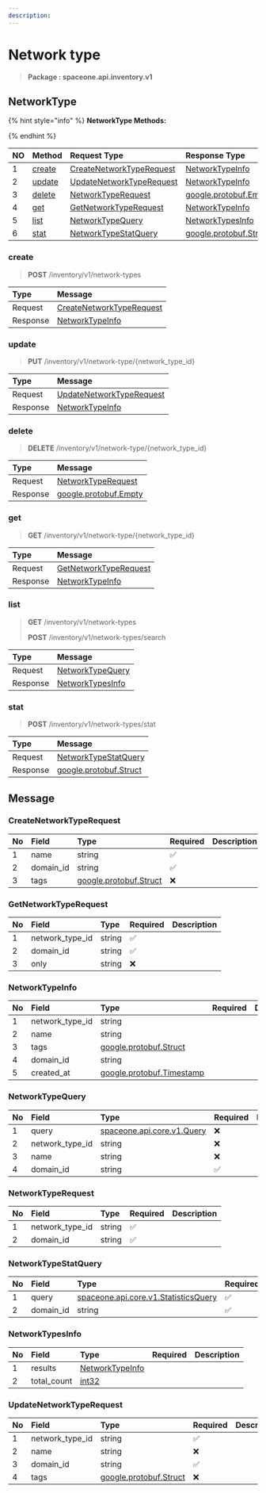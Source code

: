 ```yaml
---
description:  
---
```

# Network type

>  **Package : spaceone.api.inventory.v1**

## NetworkType

{% hint style="info" %}
**NetworkType Methods:**

{%  endhint %}


| NO |  Method | Request Type | Response Type | Description |
| :--- | :--- | :--- | :--- | :--- |
| 1 | [create](Network-type.md#create)| [CreateNetworkTypeRequest](Network-type.md#createnetworktyperequest)| [NetworkTypeInfo](Network-type.md#networktypeinfo) |  |
| 2 | [update](Network-type.md#update)| [UpdateNetworkTypeRequest](Network-type.md#updatenetworktyperequest)| [NetworkTypeInfo](Network-type.md#networktypeinfo) |  |
| 3 | [delete](Network-type.md#delete)| [NetworkTypeRequest](Network-type.md#networktyperequest)|[google.protobuf.Empty](https://github.com/protocolbuffers/protobuf/blob/master/src/google/protobuf/empty.proto)|  |
| 4 | [get](Network-type.md#get)| [GetNetworkTypeRequest](Network-type.md#getnetworktyperequest)| [NetworkTypeInfo](Network-type.md#networktypeinfo) |  |
| 5 | [list](Network-type.md#list)| [NetworkTypeQuery](Network-type.md#networktypequery)| [NetworkTypesInfo](Network-type.md#networktypesinfo) |  |
| 6 | [stat](Network-type.md#stat)| [NetworkTypeStatQuery](Network-type.md#networktypestatquery)|[google.protobuf.Struct](https://github.com/protocolbuffers/protobuf/blob/master/src/google/protobuf/struct.proto)|  |

### create
> **POST** /inventory/v1/network-types
>



| Type | Message |
| :--- | :--- |
| Request | [CreateNetworkTypeRequest](Network-type.md#createnetworktyperequest) |
| Response |  [NetworkTypeInfo](Network-type.md#networktypeinfo)  |



### update
> **PUT** /inventory/v1/network-type/{network_type_id}
>



| Type | Message |
| :--- | :--- |
| Request | [UpdateNetworkTypeRequest](Network-type.md#updatenetworktyperequest) |
| Response |  [NetworkTypeInfo](Network-type.md#networktypeinfo)  |



### delete
> **DELETE** /inventory/v1/network-type/{network_type_id}
>



| Type | Message |
| :--- | :--- |
| Request | [NetworkTypeRequest](Network-type.md#networktyperequest) |
| Response | [google.protobuf.Empty](https://github.com/protocolbuffers/protobuf/blob/master/src/google/protobuf/empty.proto) |



### get
> **GET** /inventory/v1/network-type/{network_type_id}
>



| Type | Message |
| :--- | :--- |
| Request | [GetNetworkTypeRequest](Network-type.md#getnetworktyperequest) |
| Response |  [NetworkTypeInfo](Network-type.md#networktypeinfo)  |



### list
> **GET** /inventory/v1/network-types
>
> **POST** /inventory/v1/network-types/search




| Type | Message |
| :--- | :--- |
| Request | [NetworkTypeQuery](Network-type.md#networktypequery) |
| Response |  [NetworkTypesInfo](Network-type.md#networktypesinfo)  |



### stat
> **POST** /inventory/v1/network-types/stat
>



| Type | Message |
| :--- | :--- |
| Request | [NetworkTypeStatQuery](Network-type.md#networktypestatquery) |
| Response | [google.protobuf.Struct](https://github.com/protocolbuffers/protobuf/blob/master/src/google/protobuf/struct.proto) |





## Message

### CreateNetworkTypeRequest
| No | Field | Type | Required | Description |
| :--- | :--- | :--- | :--- | :--- |
| 1 | name |string |✅ ||
| 2 | domain_id |string |✅ ||
| 3 | tags |[google.protobuf.Struct](https://github.com/protocolbuffers/protobuf/blob/master/src/google/protobuf/struct.proto) |❌ ||

### GetNetworkTypeRequest
| No | Field | Type | Required | Description |
| :--- | :--- | :--- | :--- | :--- |
| 1 | network_type_id |string |✅ ||
| 2 | domain_id |string |✅ ||
| 3 | only |string |❌ ||

### NetworkTypeInfo
| No | Field | Type | Required | Description |
| :--- | :--- | :--- | :--- | :--- |
| 1 | network_type_id |string | ||
| 2 | name |string | ||
| 3 | tags |[google.protobuf.Struct](https://github.com/protocolbuffers/protobuf/blob/master/src/google/protobuf/struct.proto) | ||
| 4 | domain_id |string | ||
| 5 | created_at |[google.protobuf.Timestamp](https://github.com/protocolbuffers/protobuf/blob/master/src/google/protobuf/timestamp.proto) | ||

### NetworkTypeQuery
| No | Field | Type | Required | Description |
| :--- | :--- | :--- | :--- | :--- |
| 1 | query |[spaceone.api.core.v1.Query](https://spaceone-dev.gitbook.io/api-reference/common-v1/search-query) |❌ ||
| 2 | network_type_id |string |❌ ||
| 3 | name |string |❌ ||
| 4 | domain_id |string |✅ ||

### NetworkTypeRequest
| No | Field | Type | Required | Description |
| :--- | :--- | :--- | :--- | :--- |
| 1 | network_type_id |string |✅ ||
| 2 | domain_id |string |✅ ||

### NetworkTypeStatQuery
| No | Field | Type | Required | Description |
| :--- | :--- | :--- | :--- | :--- |
| 1 | query |[spaceone.api.core.v1.StatisticsQuery](https://spaceone-dev.gitbook.io/api-reference/common-v1/statistics-query) |✅ ||
| 2 | domain_id |string |✅ ||

### NetworkTypesInfo
| No | Field | Type | Required | Description |
| :--- | :--- | :--- | :--- | :--- |
| 1 | results |[NetworkTypeInfo](Network-type.md#networktypeinfo) | ||
| 2 | total_count |[int32](https://github.com/protocolbuffers/protobuf/blob/master/src/google/protobuf/type.proto) | ||

### UpdateNetworkTypeRequest
| No | Field | Type | Required | Description |
| :--- | :--- | :--- | :--- | :--- |
| 1 | network_type_id |string |✅ ||
| 2 | name |string |❌ ||
| 3 | domain_id |string |✅ ||
| 4 | tags |[google.protobuf.Struct](https://github.com/protocolbuffers/protobuf/blob/master/src/google/protobuf/struct.proto) |❌ ||
